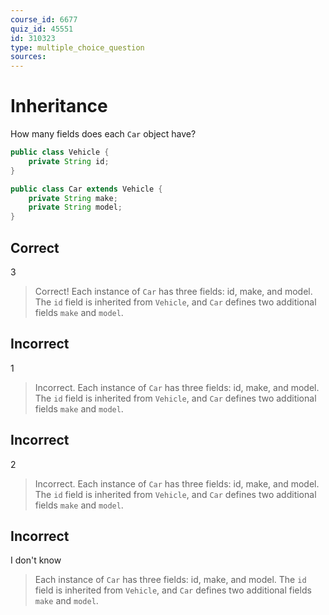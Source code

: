 ```yaml
---
course_id: 6677
quiz_id: 45551
id: 310323
type: multiple_choice_question
sources:
---
```


# Inheritance

How many fields does each <code>Car</code> object have?

```java
public class Vehicle {
    private String id;
}

public class Car extends Vehicle {
    private String make;
    private String model;
}
```

## Correct

3

> Correct! Each instance of <code>Car</code> has three fields: id, make, and model.
> The <code>id</code> field is inherited from <code>Vehicle</code>, and <code>Car</code>
> defines two additional fields <code>make</code> and <code>model</code>.

## Incorrect

1

> Incorrect. Each instance of <code>Car</code> has three fields: id, make, and model.
> The <code>id</code> field is inherited from <code>Vehicle</code>, and <code>Car</code>
> defines two additional fields <code>make</code> and <code>model</code>.


## Incorrect

2

> Incorrect. Each instance of <code>Car</code> has three fields: id, make, and model.
> The <code>id</code> field is inherited from <code>Vehicle</code>, and <code>Car</code>
> defines two additional fields <code>make</code> and <code>model</code>.


## Incorrect

I don't know

> Each instance of <code>Car</code> has three fields: id, make, and model.
> The <code>id</code> field is inherited from <code>Vehicle</code>, and <code>Car</code>
> defines two additional fields <code>make</code> and <code>model</code>.
